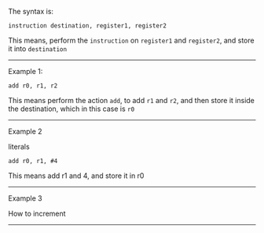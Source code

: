 The syntax is:

```
instruction destination, register1, register2
```

This means, perform the `instruction` on `register1` and `register2`,
and store it into `destination`

_______________________________________________________________________________

Example 1:

```
add r0, r1, r2
```

This means perform the action `add`, to add `r1` and `r2`,
and then store it inside the destination, which in this case is `r0`

_______________________________________________________________________________

Example 2

literals

```
add r0, r1, #4
```

This means add r1 and 4, and store it in r0

_______________________________________________________________________________

Example 3 

How to increment




_______________________________________________________________________________
